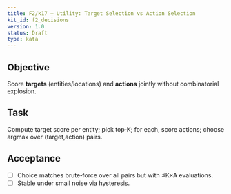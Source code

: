 ```yaml
---
title: F2/k17 — Utility: Target Selection vs Action Selection
kit_id: f2_decisions
version: 1.0
status: Draft
type: kata
---
```

## Objective
Score **targets** (entities/locations) and **actions** jointly without combinatorial explosion.
## Task
Compute target score per entity; pick top‑K; for each, score actions; choose argmax over (target,action) pairs.
## Acceptance
- [ ] Choice matches brute‑force over all pairs but with ≤K×A evaluations.
- [ ] Stable under small noise via hysteresis.